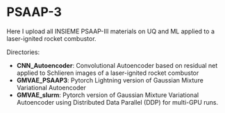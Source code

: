 # PSAAP-3
Here I upload all INSIEME PSAAP-III  materials on UQ and ML applied to a laser-ignited rocket combustor.

Directories:

- **CNN_Autoencoder**: Convolutional Autoencoder based on residual net applied to Schlieren images of a laser-ignited rocket combustor
- **GMVAE_PSAAP3**: Pytorch Lightning version of Gaussian Mixture Variational Autoencoder 
- **GMVAE_slurm**: Pytorch version of Gaussian Mixture Variational Autoencoder using Distributed Data Parallel (DDP) for multi-GPU runs.
